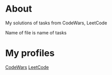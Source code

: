 # About
My solutions of tasks from CodeWars, LeetCode

Name of file is name of tasks

# My profiles
[CodeWars](https://www.codewars.com/users/grumaks)
[LeetCode](https://leetcode.com/grumaks/)
